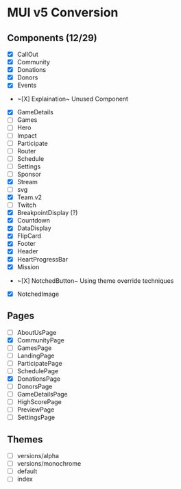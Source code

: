 # MUI v5 Conversion

## Components (12/29)

- [X] CallOut
- [X] Community
- [X] Donations
- [X] Donors
- [X] Events
- ~[X] Explaination~ Unused Component
- [X] GameDetails
- [ ] Games
- [ ] Hero
- [ ] Impact
- [ ] Participate
- [ ] Router
- [ ] Schedule
- [ ] Settings
- [ ] Sponsor
- [X] Stream
- [ ] svg
- [X] Team.v2
- [ ] Twitch
- [X] BreakpointDisplay (?)
- [X] Countdown
- [X] DataDisplay
- [X] FlipCard
- [X] Footer
- [X] Header
- [X] HeartProgressBar
- [X] Mission
- ~[X] NotchedButton~ Using theme override techniques
- [X] NotchedImage

## Pages

- [ ] AboutUsPage
- [X] CommunityPage
- [ ] GamesPage
- [ ] LandingPage
- [ ] ParticipatePage
- [ ] SchedulePage
- [X] DonationsPage
- [ ] DonorsPage
- [ ] GameDetailsPage
- [ ] HighScorePage
- [ ] PreviewPage
- [ ] SettingsPage

## Themes

- [ ] versions/alpha
- [ ] versions/monochrome
- [ ] default
- [ ] index
